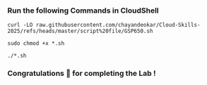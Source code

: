 ### Run the following Commands in CloudShell


```
curl -LO raw.githubusercontent.com/chayandeokar/Cloud-Skills-2025/refs/heads/master/script%20file/GSP650.sh

sudo chmod +x *.sh

./*.sh
```

### Congratulations 🎉 for completing the Lab !
